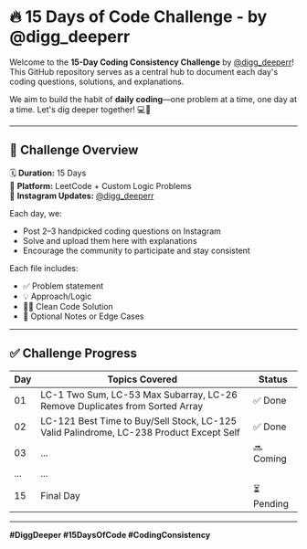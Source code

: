 # 🔥 15 Days of Code Challenge - by @digg_deeperr

Welcome to the **15-Day Coding Consistency Challenge** by [@digg_deeperr](https://www.instagram.com/digg_deeperr)!  
This GitHub repository serves as a central hub to document each day's coding questions, solutions, and explanations.

We aim to build the habit of **daily coding**—one problem at a time, one day at a time. Let's dig deeper together! 💻🚀

---

## 📅 Challenge Overview

🗓 **Duration:** 15 Days  
📍 **Platform:** LeetCode + Custom Logic Problems  
📸 **Instagram Updates:** [@digg_deeperr](https://www.instagram.com/digg_deeperr)

Each day, we:
- Post 2–3 handpicked coding questions on Instagram
- Solve and upload them here with explanations
- Encourage the community to participate and stay consistent


Each file includes:
- ✅ Problem statement  
- 💡 Approach/Logic  
- 🧑‍💻 Clean Code Solution  
- 📘 Optional Notes or Edge Cases

---

## ✅ Challenge Progress

| Day | Topics Covered                                                                 | Status |
|-----|----------------------------------------------------------------------------------|--------|
| 01  | LC-1 Two Sum, LC-53 Max Subarray, LC-26 Remove Duplicates from Sorted Array     | ✅ Done |
| 02  | LC-121 Best Time to Buy/Sell Stock, LC-125 Valid Palindrome, LC-238 Product Except Self | ✅ Done |
| 03  | ...                                                                              | 🔜 Coming |
| ... | ...                                                                              |        |
| 15  | Final Day                                                                        | ⏳ Pending |

---

**#DiggDeeper #15DaysOfCode #CodingConsistency**



